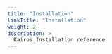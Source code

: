 ```yaml
---
title: "Installation"
linkTitle: "Installation"
weight: 2
description: >
  Kairos Installation reference
---
```


